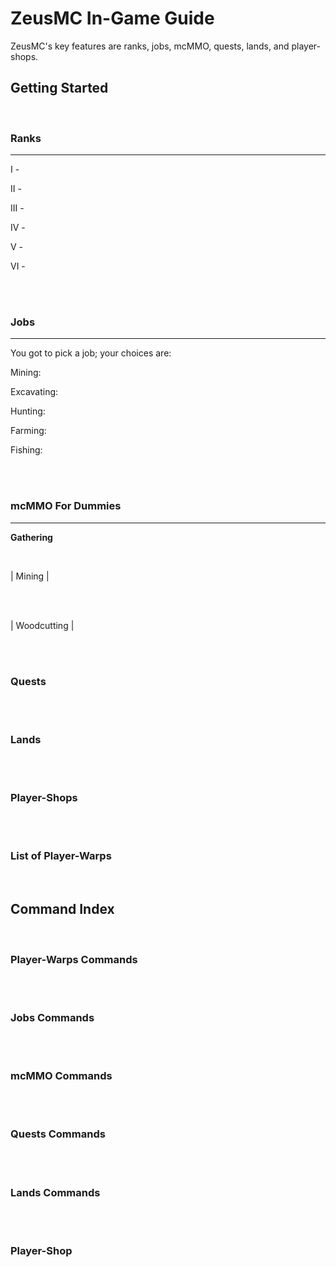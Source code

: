 # ZeusMC In-Game Guide

   ZeusMC's key features are ranks, jobs, mcMMO, quests, lands, and player-shops. 

## Getting Started

<br>

### Ranks

---

I -

II -

III -

IV -

V -

VI -

</br>
<br>

### Jobs

---

You got to pick a job; your choices are:

Mining:

Excavating:

Hunting:

Farming:

Fishing:

</br>
<br>

### mcMMO For Dummies

---

**Gathering**

<br>

| Mining |

</br>
<br>

| Woodcutting |

</br>
<br>

### Quests

</br>
<br>

### Lands

</br>
<br>

### Player-Shops

</br>
<br>

### List of Player-Warps

</br>

## Command Index

<br>

### Player-Warps Commands

</br>
<br>

### Jobs Commands

</br>
<br>

### mcMMO Commands

</br>
<br>

### Quests Commands

</br>
<br>

### Lands Commands

</br>
<br>

### Player-Shop

</br>
<!--stackedit_data:
eyJoaXN0b3J5IjpbLTI4MDk4MDUxMiwxMjQ4Mzk0OTQ3LDI5OT
AzNTY4OSw1NTUyMTk5MjZdfQ==
-->